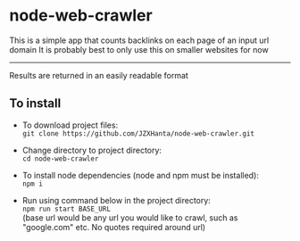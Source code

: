 # node-web-crawler

This is a simple app that counts backlinks on each page of an input url domain
It is probably best to only use this on smaller websites for now

---

Results are returned in an easily readable format

## To install

- To download project files:  
`git clone https://github.com/JZXHanta/node-web-crawler.git`

- Change directory to project directory:  
`cd node-web-crawler`

- To install node dependencies (node and npm must be installed):  
`npm i`

- Run using command below in the project directory:  
`npm run start BASE_URL`  
(base url would be any url you would like to crawl, such as "google.com" etc. No quotes required around url)
